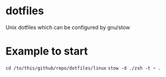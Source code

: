 # dotfiles

Unix dotfiles which can be configured by gnu/stow

# Example to start

`cd /to/this/github/repo/dotfiles/linux`
`stow -d ./zsh -t ~ .`
